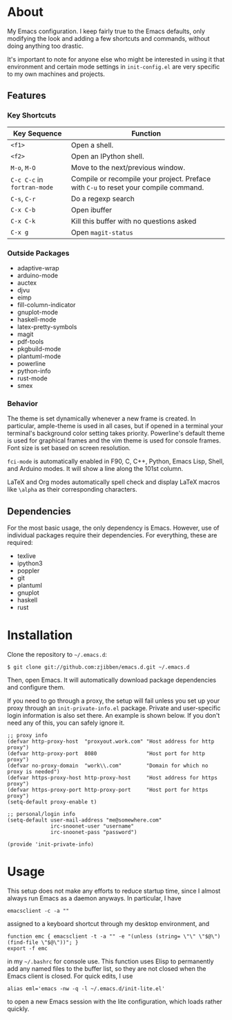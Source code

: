 # About

My Emacs configuration. I keep fairly true to the Emacs defaults, only modifying the look and adding a few shortcuts and commands, without doing anything too drastic.

It's important to note for anyone else who might be interested in using it that environment and certain mode settings in `init-config.el` are very specific to my own machines and projects.

## Features

### Key Shortcuts

| Key Sequence                | Function                                                                             |
| --------------------------- | ------------------------------------------------------------------------------------ |
| `<f1>`                      | Open a shell.                                                                        |
| `<f2>`                      | Open an IPython shell.                                                               |
| `M-o`, `M-O`                | Move to the next/previous window.                                                    |
| `C-c C-c` in `fortran-mode` | Compile or recompile your project. Preface with `C-u` to reset your compile command. |
| `C-s`, `C-r`                | Do a regexp search                                                                   |
| `C-x C-b`                   | Open ibuffer                                                                         |
| `C-x C-k`                   | Kill this buffer with no questions asked                                             |
| `C-x g`                     | Open `magit-status`                                                                  |

### Outside Packages

- adaptive-wrap
- arduino-mode
- auctex
- djvu
- eimp
- fill-column-indicator
- gnuplot-mode
- haskell-mode
- latex-pretty-symbols
- magit
- pdf-tools
- pkgbuild-mode
- plantuml-mode
- powerline
- python-info
- rust-mode
- smex

### Behavior

The theme is set dynamically whenever a new frame is created. In particular, ample-theme is used in all cases, but if opened in a terminal your terminal's background color setting takes priority. Powerline's default theme is used for graphical frames and the vim theme is used for console frames. Font size is set based on screen resolution.

`fci-mode` is automatically enabled in F90, C, C++, Python, Emacs Lisp, Shell, and Arduino modes. It will show a line along the 101st column.

LaTeX and Org modes automatically spell check and display LaTeX macros like `\alpha` as their corresponding characters.

## Dependencies

For the most basic usage, the only dependency is Emacs. However, use of individual packages require their dependencies. For everything, these are required:

- texlive
- ipython3
- poppler
- git
- plantuml
- gnuplot
- haskell
- rust

# Installation

Clone the repository to `~/.emacs.d`:

    $ git clone git://github.com:zjibben/emacs.d.git ~/.emacs.d

Then, open Emacs. It will automatically download package dependencies and configure them.

If you need to go through a proxy, the setup will fail unless you set up your proxy through an `init-private-info.el` package. Private and user-specific login information is also set there. An example is shown below. If you don't need any of this, you can safely ignore it.

    ;; proxy info
    (defvar http-proxy-host  "proxyout.work.com" "Host address for http proxy")
    (defvar http-proxy-port  8080                "Host port for http proxy")
    (defvar no-proxy-domain  "work\\.com"        "Domain for which no proxy is needed")
    (defvar https-proxy-host http-proxy-host     "Host address for https proxy")
    (defvar https-proxy-port http-proxy-port     "Host port for https proxy")
    (setq-default proxy-enable t)
    
    ;; personal/login info
    (setq-default user-mail-address "me@somewhere.com"
                  irc-snoonet-user "username"
                  irc-snoonet-pass "password")
    
    (provide 'init-private-info)

# Usage

This setup does not make any efforts to reduce startup time, since I almost always run Emacs as a daemon anyways. In particular, I have

    emacsclient -c -a ""

assigned to a keyboard shortcut through my desktop environment, and

    function emc { emacsclient -t -a "" -e "(unless (string= \"\" \"$@\") (find-file \"$@\"))"; }
    export -f emc

in my `~/.bashrc` for console use. This function uses Elisp to permanently add any named files to the buffer list, so they are not closed when the Emacs client is closed. For quick edits, I use

    alias eml='emacs -nw -q -l ~/.emacs.d/init-lite.el'

to open a new Emacs session with the lite configuration, which loads rather quickly.
